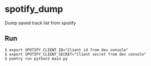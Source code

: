 # spotify_dump

Dump saved track list from spotify

## Run

```
$ export SPOTIPY_CLIENT_ID="Client id from dev console"
$ export SPOTIPY_CLIENT_SECRET="Client secret from dev console"
$ poetry run python3 main.py
```
